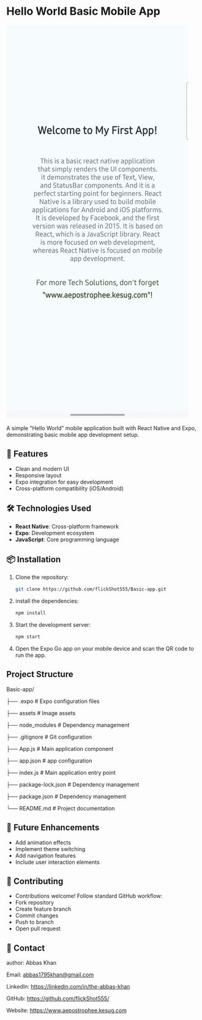 # Hello World Basic Mobile App

![App Preview](assets/preview.jpg)

A simple "Hello World" mobile application built with React Native and Expo, demonstrating basic mobile app development setup.

## 🚀 Features

- Clean and modern UI
- Responsive layout
- Expo integration for easy development
- Cross-platform compatibility (iOS/Android)

## 🛠️ Technologies Used

- **React Native**: Cross-platform framework
- **Expo**: Development ecosystem
- **JavaScript**: Core programming language

## 📦 Installation

1. Clone the repository:
   ```bash
   git clone https://github.com/flickShot555/Basic-app.git
   ```

2. install the dependencies:
   ```bash
   npm install
   ```

3. Start the development server:
   ```bash
   npm start
   ```

4. Open the Expo Go app on your mobile device and scan the QR code to run the app.  

## Project Structure

Basic-app/

├── .expo                 # Expo configuration files

├── assets                # Image assets

├── node_modules          # Dependency management

├── .gitignore            # Git configuration

├── App.js                # Main application component

├── app.json              # app configuration

├── index.js              # Main application entry point

├── package-lock.json     # Dependency management

├── package.json          # Dependency management

└── README.md             # Project documentation

## 🌟 Future Enhancements

- Add animation effects
- Implement theme switching
- Add navigation features
- Include user interaction elements


## 🤝 Contributing

- Contributions welcome! Follow standard GitHub workflow:
- Fork repository
- Create feature branch
- Commit changes
- Push to branch
- Open pull request


## 📧 Contact

author: Abbas Khan

Email: abbas1795khan@gmail.com

LinkedIn: https://linkedin.com/in/the-abbas-khan

GitHub: https://github.com/flickShot555/

Website: https://www.aepostrophee.kesug.com
